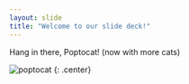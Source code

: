 ```yaml
---
layout: slide
title: "Welcome to our slide deck!"
---
```


Hang in there, Poptocat!
(now with more cats)

![poptocat](https://octodex.github.com/images/poptocat.png)
{: .center}
